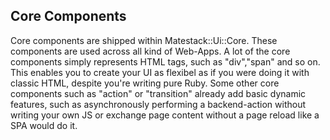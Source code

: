 ## Core Components

Core components are shipped within Matestack::Ui::Core. These components are used across
all kind of Web-Apps. A lot of the core components simply represents HTML tags, such
as "div","span" and so on. This enables you to create your UI as flexibel as if
you were doing it with classic HTML, despite you're writing pure Ruby. Some other
core components such as "action" or "transition" already add basic dynamic features,
such as asynchronously performing a backend-action without writing your own JS or
exchange page content without a page reload like a SPA would do it.
